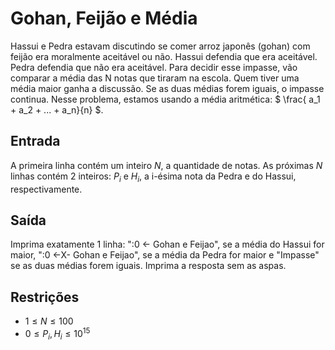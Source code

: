 # Gohan, Feijão e Média

Hassui e Pedra estavam discutindo se comer arroz japonês (gohan) com feijão era moralmente aceitável ou não. Hassui defendia que era aceitável. Pedra defendia que não era aceitável. Para decidir esse impasse, vão comparar a média das 
N notas que tiraram na escola. Quem tiver uma média maior ganha a discussão. Se as duas médias forem iguais, o impasse continua. Nesse problema, estamos usando a média aritmética: $` \frac{ a_1 + a_2 + ... + a_n}{n} `$.

## Entrada
A primeira linha contém um inteiro $`N`$, a quantidade de notas.
As próximas $`N`$ linhas contém 2 inteiros: $`P_i`$ e $`H_i`$, a i-ésima nota da Pedra e do Hassui, respectivamente.
​
 ## Saída 

 Imprima exatamente 1 linha: ":0 <- Gohan e Feijao", se a média do Hassui for maior, ":0 <-X- Gohan e Feijao", se a média da Pedra for maior e "Impasse" se as duas médias forem iguais. Imprima a resposta sem as aspas.

 ## Restrições

*  $`1 \leq N \leq 100`$
*  $`0 \leq P_i, H_i \leq 10^{15}`$


